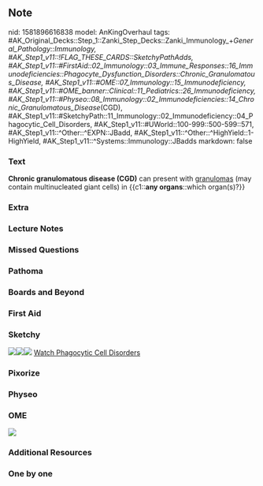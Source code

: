 ## Note
nid: 1581896616838
model: AnKingOverhaul
tags: #AK_Original_Decks::Step_1::Zanki_Step_Decks::Zanki_Immunology_+_General_Pathology::Immunology, #AK_Step1_v11::!FLAG_THESE_CARDS::SketchyPathAdds, #AK_Step1_v11::#FirstAid::02_Immunology::03_Immune_Responses::16_Immunodeficiencies::Phagocyte_Dysfunction_Disorders::Chronic_Granulomatous_Disease, #AK_Step1_v11::#OME::07_Immunology::15_Immunodeficiency, #AK_Step1_v11::#OME_banner::Clinical::11_Pediatrics::26_Immunodeficiency, #AK_Step1_v11::#Physeo::08_Immunology::02_Immunodeficiencies::14_Chronic_Granulomatous_Disease_(CGD), #AK_Step1_v11::#SketchyPath::11_Immunology::02_Immunodeficiency::04_Phagocytic_Cell_Disorders, #AK_Step1_v11::#UWorld::100-999::500-599::571, #AK_Step1_v11::^Other::^EXPN::JBadd, #AK_Step1_v11::^Other::^HighYield::1-HighYield, #AK_Step1_v11::^Systems::Immunology::JBadds
markdown: false

### Text
<b>Chronic granulomatous disease (CGD)</b> can present with
<u>granulomas</u> (may contain multinucleated giant cells) in
{{c1::<b>any organs</b>::which organ(s)?}}

### Extra


### Lecture Notes


### Missed Questions


### Pathoma


### Boards and Beyond


### First Aid


### Sketchy
<img src=
"Screen%20Shot%202020-02-16%20at%206.44.47%20PM.JPG"><img src=
"Screen%20Shot%202020-02-16%20at%206.44.55%20PM.JPG"><img src=
"Zoverall%20picture%20(33)_1566160514431.JPG"> <a href=
"https://dashboard.sketchy.com/study/medical/courses/medical-pathophysiology/units/medical-pathophysiology-immunology/videos/medical-pathophysiology-immunology-immunodeficiency-phagocytic-cell-disorders?utm_source=anki&utm_medium=partnership&utm_campaign=february_update&utm_content=medical">
Watch Phagocytic Cell Disorders</a>

### Pixorize


### Physeo


### OME
<div class="ome-widget">
  <a href=
  "https://onlinemeded.org/spa/pediatrics/immunodeficiency/acquire?ref=anki">
  <img src="_OME_AnkiFlashcards_Lesson_3.png"></a>
</div>

### Additional Resources


### One by one

